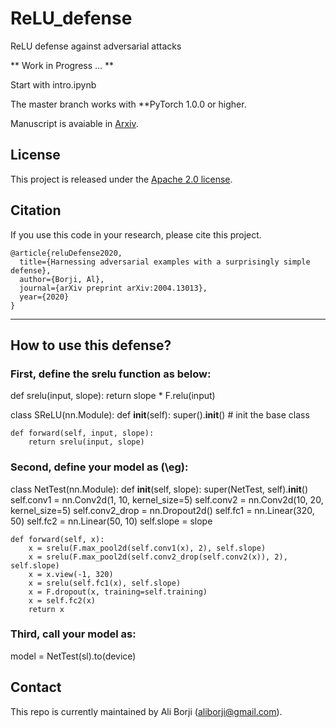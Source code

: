 # ReLU_defense
ReLU defense against adversarial attacks


** Work in Progress ... **

Start with intro.ipynb

The master branch works with **PyTorch 1.0.0 or higher.


Manuscript is avaiable in [Arxiv](http://arxiv.org/abs/2004.13013).


## License
This project is released under the [Apache 2.0 license](LICENSE).


## Citation

If you use this code in your research, please cite this project.

```
@article{reluDefense2020,
  title={Harnessing adversarial examples with a surprisingly simple defense},
  author={Borji, Al},
  journal={arXiv preprint arXiv:2004.13013},
  year={2020}
}
```



---------------------
## How to use this defense?

### First, define the srelu function as below:

def srelu(input, slope):
    return slope * F.relu(input)
    
class SReLU(nn.Module):
    def __init__(self):
        super().__init__() # init the base class
        
    def forward(self, input, slope):
        return srelu(input, slope)
        
        
        
### Second, define your model as (\eg):

class NetTest(nn.Module):
    def __init__(self, slope):
        super(NetTest, self).__init__()
        self.conv1 = nn.Conv2d(1, 10, kernel_size=5)
        self.conv2 = nn.Conv2d(10, 20, kernel_size=5)
        self.conv2_drop = nn.Dropout2d()
        self.fc1 = nn.Linear(320, 50)
        self.fc2 = nn.Linear(50, 10)
        self.slope = slope
        
    def forward(self, x):
        x = srelu(F.max_pool2d(self.conv1(x), 2), self.slope)
        x = srelu(F.max_pool2d(self.conv2_drop(self.conv2(x)), 2), self.slope)    
        x = x.view(-1, 320)
        x = srelu(self.fc1(x), self.slope)
        x = F.dropout(x, training=self.training)
        x = self.fc2(x)
        return x 


### Third, call your model as:

model = NetTest(sl).to(device)





## Contact

This repo is currently maintained by Ali Borji (aliborji@gmail.com).

